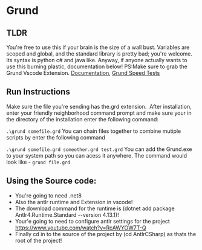 # Grund 
## TLDR
You're free to use this if your brain is the size of a wall bust.
Variables are scoped and global, and the standard library is pretty bad; you're welcome.
Its syntax is python c# and java like. 
Anyway, if anyone actually wants to use this burning plastic, documentation below! PS:Make sure to grab the Grund Vscode Extension.
[Documentation](https://github.com/GunMetalBlack/Grund/wiki),
[Grund Speed Tests](https://docs.google.com/spreadsheets/d/1rW4sEgHRKovaxHGaUdG8YHd5OibnwNfNGlLQ4VjN1Rk/edit?usp=sharing)
## Run Instructions
Make sure the file you're sending has the.grd extension. 
After installation, enter your friendly neighborhood command prompt and make sure your in the directory of the installation enter the following command:

``` .\grund somefile.grd ```
You can chain files together to combine mutiple scripts by enter the following command

``` .\grund somefile.grd someother.grd test.grd ```
You can add the Grund.exe to your system path so you can acess it anywhere. The command would look like -
``` grund file.grd ```

## Using the Source code:
- You're going to need .net8
- Also the antlr runtime and Extension in vscode!
- The download command for the runtime is (dotnet add package Antlr4.Runtime.Standard --version 4.13.1)!
- Your'e going to need to configure antlr settings for the project https://www.youtube.com/watch?v=RcAWYOW7T-Q
- Finally cd in to the source of the project by (cd AntlrCSharp) as thats the root of the project!


  
